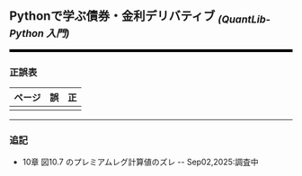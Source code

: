 ## Pythonで学ぶ債券・金利デリバティブ <sub>*(QuantLib-Python 入門)*</sub>
<hr style="border:2px solid black">

### 正誤表

| ページ | 誤 | 正 |
|--------|----|----|
|  |  |  |

---

### 追記

- 10章 図10.7 のプレミアムレグ計算値のズレ
  -- Sep02,2025:調査中
